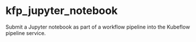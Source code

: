 # kfp_jupyter_notebook
Submit a Jupyter notebook as part of a workflow pipeline into the Kubeflow pipeline service. 
